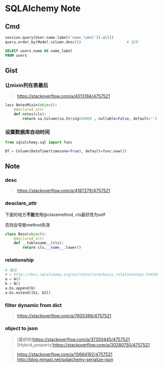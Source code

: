 SQLAlchemy Note
===============

Cmd
---

``` python
session.query(User.name.label('name_label')).all()
query.order_by(Model.column.desc())                     # 逆序
```

``` sql
SELECT users.name AS name_label
FROM users
```

Gist
----

### 让mixin列在表最后

> <https://stackoverflow.com/a/4013184/4757521>

``` python
lass NotesMixin(object):
    @declared_attr
    def notes(cls):
        return sa.Column(sa.String(4000) , nullable=False, default='')
```

### 设置数据库自动时间

``` python
from sqlalchemy.sql import func

DT = Column(DateTime(timezone=True), default=func.now())
```

Note
----

### desc

> <https://stackoverflow.com/a/4187279/4757521>

### deaclare_attr

下面的地方**不能**使用@classmethod, cls最好改为self

否则会导致method失效

``` python
class Base(object):
    @declared_attr
    def __tablename__(cls):
        return cls.__name__.lower()
```

### relationship

``` python
# 增加
# > http://docs.sqlalchemy.org/en/latest/orm/basic_relationships.html#association-object
a = A()
b = B()
a.bs.append(b)
a.bs.extend([b1, b2])

```

### filter dynamic from dict

> <https://stackoverflow.com/a/7605366/4757521>

### object to json

> [最好的]<https://stackoverflow.com/a/37350445/4757521>
> [Hybrid_property]<https://stackoverflow.com/a/30280750/4757521>

> <https://stackoverflow.com/a/10664192/4757521>
> <http://blog.mmast.net/sqlalchemy-serialize-json>
